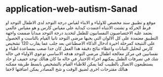 # application-web-autism-Sanad
موقع و تطبيق سند مخصص للاولياء و الابناء لقياس درجة التوحد لدى الاطفال 
التوحد او فرط الحركة و تشتت الانتباه
اعتمدت كبداية على مقياس كارس و هو مقياس عالمي يعتمد عليه الاختصاصيون النفسانيون للطفل لتحديد درجة التوحد
مبدايا 
صممت واجهة التطبيق معتمدة على كل الالوان التي يحبها مرضى التوحد
تانيا القيام بالتاست و الحصول على النتيجة
كمرحلة اخيرة ادخال الذكاء الاصطناعي بعد جلب عما يقارب 120 تشخيص كارس
لتحليل البيانات واعطاء نتائج دقيقة
هدا العمل كان جدا صعب بمساعدة اطباء و نفسانيين في مركز معالجة اطفال مرضي التوحد
هدفه الاساسي توعوي 
الاولياء في حاله شك في تصرفات الطفل يمكنهم اجراء الاختبار
في حاله ما كان هنالك توحد خفيف او حاد يستطيعون الاتصال بالطبيب
كما يمكن للاطباء القيام بالتشخيص بابسط طريقة ممكنه
هنالك مقترحات اخرى لضيق الوقت و شح المصادر يمكن اضافتها لاحقا
